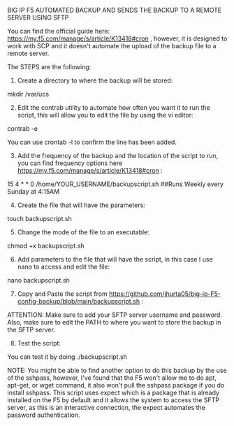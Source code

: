 BIG IP F5 AUTOMATED BACKUP AND SENDS THE BACKUP TO A REMOTE SERVER USING SFTP

You can find the official guide here: https://my.f5.com/manage/s/article/K13418#cron , however, it is designed to work with SCP and it doesn't automate the upload of the backup file to a remote server.

The STEPS are the following:

1. Create a directory to where the backup will be stored:

mkdir /var/ucs

2. Edit the contrab utility to automate how often you want it to run the script, this will allow you to edit the file by using the vi editor:

contrab -e

You can use crontab -l to confirm the line has been added.

3. Add the frequency of the backup and the location of the script to run, you can find frequency options here https://my.f5.com/manage/s/article/K13418#cron :

15 4 * * 0 /home/YOUR_USERNAME/backupscript.sh    ##Runs Weekly every Sunday at 4:15AM

4. Create the file that will have the parameters:

touch backupscript.sh

5. Change the mode of the file to an executable:

chmod +x backupscript.sh

6. Add parameters to the file that will have the script, in this case I use nano to access and edit the file:

nano backupscript.sh

7. Copy and Paste the script from https://github.com/jhurta05/big-ip-F5-config-backup/blob/main/backupscript.sh :

ATTENTION: Make sure to add your SFTP server username and password. Also, make sure to edit the PATH to where you want to store the backup in the SFTP server.

8. Test the script:

You can test it by doing ./backupscript.sh


NOTE: You might be able to find another option to do this backup by the use of the sshpass, however, I've found that the F5 won't allow me to do apt, apt-get, or wget command, it also won't pull the sshpass package if you do install sshpass. This script uses expect which is a package that is already installed on the F5 by default and it allows the system to access the SFTP server, as this is an interactive connection, the expect automates the password authentication.





